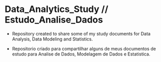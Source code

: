 # Data_Analytics_Study // Estudo_Analise_Dados

- Repository created to share some of my study documents for Data Analysis, Data Modeling and Statistics.

- Repositorio criado para compartilhar alguns de meus documentos de estudo para Analise de Dados, Modelagem de Dados e Estatistica.

